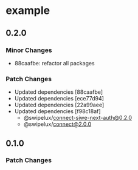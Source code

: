 # example

## 0.2.0

### Minor Changes

- 88caafbe: refactor all packages

### Patch Changes

- Updated dependencies [88caafbe]
- Updated dependencies [ece77d94]
- Updated dependencies [22a99aee]
- Updated dependencies [f98c18af]
  - @swipelux/connect-siwe-next-auth@0.2.0
  - @swipelux/connect@2.0.0

## 0.1.0

### Patch Changes
